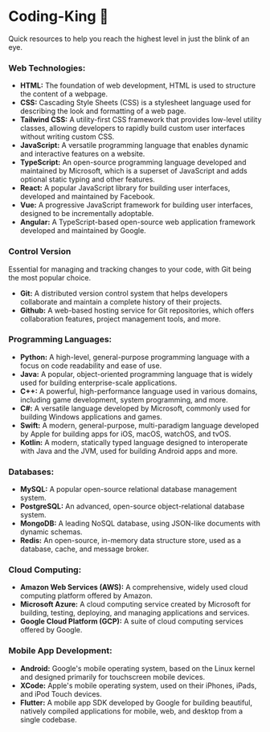 # Coding-King 🤴
Quick resources to help you reach the highest level in just the blink of an eye.

### Web Technologies:
- **HTML:** The foundation of web development, HTML is used to structure the content of a webpage.
- **CSS:** Cascading Style Sheets (CSS) is a stylesheet language used for describing the look and formatting of a web page.
- **Tailwind CSS:** A utility-first CSS framework that provides low-level utility classes, allowing developers to rapidly build custom user interfaces without writing custom CSS.
- **JavaScript:** A versatile programming language that enables dynamic and interactive features on a website.
- **TypeScript:** An open-source programming language developed and maintained by Microsoft, which is a superset of JavaScript and adds optional static typing and other features.
- **React:** A popular JavaScript library for building user interfaces, developed and maintained by Facebook.
- **Vue:** A progressive JavaScript framework for building user interfaces, designed to be incrementally adoptable.
- **Angular:** A TypeScript-based open-source web application framework developed and maintained by Google.
  
### Control Version
Essential for managing and tracking changes to your code, with Git being the most popular choice.
- **Git:** A distributed version control system that helps developers collaborate and maintain a complete history of their projects.
- **Github:** A web-based hosting service for Git repositories, which offers collaboration features, project management tools, and more.

### Programming Languages:
- **Python:** A high-level, general-purpose programming language with a focus on code readability and ease of use.
- **Java:** A popular, object-oriented programming language that is widely used for building enterprise-scale applications.
- **C++:** A powerful, high-performance language used in various domains, including game development, system programming, and more.
- **C#:** A versatile language developed by Microsoft, commonly used for building Windows applications and games.
- **Swift:** A modern, general-purpose, multi-paradigm language developed by Apple for building apps for iOS, macOS, watchOS, and tvOS.
- **Kotlin:** A modern, statically typed language designed to interoperate with Java and the JVM, used for building Android apps and more.

### Databases:
- **MySQL:** A popular open-source relational database management system.
- **PostgreSQL:** An advanced, open-source object-relational database system.
- **MongoDB:** A leading NoSQL database, using JSON-like documents with dynamic schemas.
- **Redis:** An open-source, in-memory data structure store, used as a database, cache, and message broker.

### Cloud Computing:
- **Amazon Web Services (AWS):** A comprehensive, widely used cloud computing platform offered by Amazon.
- **Microsoft Azure:** A cloud computing service created by Microsoft for building, testing, deploying, and managing applications and services.
- **Google Cloud Platform (GCP):** A suite of cloud computing services offered by Google.

### Mobile App Development:
- **Android:** Google's mobile operating system, based on the Linux kernel and designed primarily for touchscreen mobile devices.
- **XCode:** Apple's mobile operating system, used on their iPhones, iPads, and iPod Touch devices.
- **Flutter:** A mobile app SDK developed by Google for building beautiful, natively compiled applications for mobile, web, and desktop from a single codebase.
